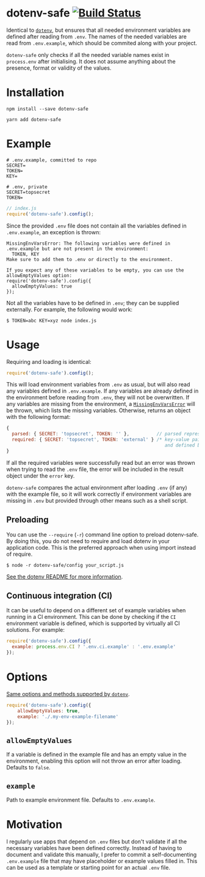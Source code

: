 # dotenv-safe [![Build Status](https://github.com/rolodato/dotenv-safe/actions/workflows/node.js.yml/badge.svg)](https://github.com/rolodato/dotenv-safe/actions/workflows/node.js.yml)

Identical to [`dotenv`](https://github.com/motdotla/dotenv), but ensures that all needed environment variables are defined after reading from `.env`.
The names of the needed variables are read from `.env.example`, which should be commited along with your project.

`dotenv-safe` only checks if all the needed variable names exist in `process.env` after initialising. It does not assume anything about the presence, format or validity of the values.

# Installation

```
npm install --save dotenv-safe
```

```
yarn add dotenv-safe
```

# Example

```dosini
# .env.example, committed to repo
SECRET=
TOKEN=
KEY=
```

```dosini
# .env, private
SECRET=topsecret
TOKEN=
```

```js
// index.js
require('dotenv-safe').config();
```

Since the provided `.env` file does not contain all the variables defined in
`.env.example`, an exception is thrown:

```
MissingEnvVarsError: The following variables were defined in .env.example but are not present in the environment:
  TOKEN, KEY
Make sure to add them to .env or directly to the environment.

If you expect any of these variables to be empty, you can use the allowEmptyValues option:
require('dotenv-safe').config({
  allowEmptyValues: true
});
```

Not all the variables have to be defined in `.env`; they can be supplied externally.
For example, the following would work:

```
$ TOKEN=abc KEY=xyz node index.js
```

# Usage

Requiring and loading is identical:

```js
require('dotenv-safe').config();
```

This will load environment variables from `.env` as usual, but will also read any variables defined in `.env.example`.
If any variables are already defined in the environment before reading from `.env`, they will not be overwritten.
If any variables are missing from the environment, a [`MissingEnvVarsError`](MissingEnvVarsError.js) will be thrown, which lists the missing variables.
Otherwise, returns an object with the following format:

```js
{
  parsed: { SECRET: 'topsecret', TOKEN: '' },          // parsed representation of .env
  required: { SECRET: 'topsecret', TOKEN: 'external' } /* key-value pairs required by .env.example
                                                          and defined by environment */
}
```

If all the required variables were successfully read but an error was thrown when trying to read the `.env` file, the error will be included in the result object under the `error` key.

`dotenv-safe` compares the actual environment after loading `.env` (if any) with the example file, so it will work correctly if environment variables are missing in `.env` but provided through other means such as a shell script.

## Preloading

You can use the `--require` (`-r`) command line option to preload dotenv-safe.
By doing this, you do not need to require and load dotenv in your application code.
This is the preferred approach when using import instead of require.

```
$ node -r dotenv-safe/config your_script.js
```

[See the dotenv README for more information](https://github.com/motdotla/dotenv#preload).

## Continuous integration (CI)

It can be useful to depend on a different set of example variables when running in a CI environment.
This can be done by checking if the `CI` environment variable is defined, which is supported by virtually all CI solutions.
For example:

```js
require('dotenv-safe').config({
  example: process.env.CI ? '.env.ci.example' : '.env.example'
});
```

# Options

[Same options and methods supported by `dotenv`](https://github.com/motdotla/dotenv#options).

```js
require('dotenv-safe').config({
    allowEmptyValues: true,
    example: './.my-env-example-filename'
});
```

## `allowEmptyValues`

If a variable is defined in the example file and has an empty value in the environment, enabling this option will not throw an error after loading.
Defaults to `false`.

## `example`

Path to example environment file.
Defaults to `.env.example`.

# Motivation

I regularly use apps that depend on `.env` files but don't validate if all the necessary variables have been defined correctly.
Instead of having to document and validate this manually, I prefer to commit a self-documenting `.env.example` file that may have placeholder or example values filled in. This can be used as a template or starting point for an actual `.env` file.
